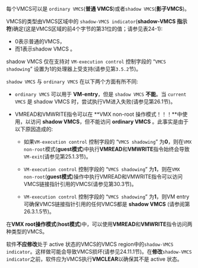 
每个VMCS可以是 `ordinary VMCS`(**普通 VMCS**)或者`shadow VMCS`(**影子VMCS**)。 

VMCS的类型由VMCS区域中的 `shadow-VMCS indicator`(**shadow-VMCS 指示符**)确定(这是VMCS区域的前4个字节的第31位的值；请参见表24-1): 
* 0表示普通的VMCS，
* 而1表示shadow VMCS 。 

shadow VMCS 仅在支持对 `VM-execution control` 控制字段的 “`VMCS shadowing`” 设置为1的处理器上受支持(请参见第`3.5.2`节)。

`shadow VMCS` 与 `ordinary VMCS` 在以下两个方面有所不同: 

* `ordinary VMCS` 可以用于 **VM-entry**，但是 `shadow VMCS` **不能**。当 `current VMCS` 是 shadow VMCS 时，尝试执行VM进入失败(请参见第26.1节)。

* VMREAD和VMWRITE指令可以在 **VMX non-root 操作模式！！！**中使用，以访问 **shadow VMCS**，但不能访问  **ordinary VMCS** 。此事实是由于以下原因造成的: 

    * 如果`VM-execution control` 控制字段的 “`VMCS shadowing`” 为**0**，则在`VMX non-root`模式(**guest模式**)中执行**VMREAD**和**VMWRITE**指令始终会导致`VM-exit`(请参见第25.1.3节)。

    * `VM-execution control` 控制字段的 “`VMCS shadowing`” 为**1**，则在`VMX non-root`(**guest模式**)操作中执行VMREAD和VMWRITE指令可以访问VMCS链接指针引用的VMCS(请参见第30.3节)。

    * `VM-execution control` 控制字段的 “`VMCS shadowing`” 为**1**，则VM entry可确保VMCS链接指针引用的任何VMCS都是 **shadow VMCS** (请参阅第26.3.1.5节)。

在**VMX root操作模式**(**host模式**)中，可以使用**VMREAD**和**VMWRITE**指令访问两种类型的VMCS。

软件**不应修改**处于 active 状态的VMCS的VMCS region中的`shadow-VMCS indicator`。这样做可能会导致VMCS损坏(请参见24.11.1节)。在**修改**`shadow-VMCS indicator`之前，软件应为VMCS执行**VMCLEAR**以确保其不是 active 状态。

